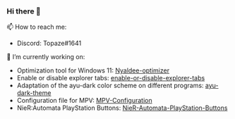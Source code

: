 ### Hi there 👋

📫 How to reach me:
- Discord: Topaze#1641

🔭 I’m currently working on:
- Optimization tool for Windows 11: [Nyaldee-optimizer](https://github.com/Nyaldee/Nyaldee-optimizer)
- Enable or disable explorer tabs: [enable-or-disable-explorer-tabs](https://github.com/Nyaldee/enable-or-disable-explorer-tabs)
- Adaptation of the ayu-dark color scheme on different programs: [ayu-dark-theme](https://github.com/Nyaldee/ayu-dark-theme)
- Configuration file for MPV: [MPV-Configuration](https://github.com/Nyaldee/MPV-Configuration)
- NieR:Automata PlayStation Buttons: [NieR-Automata-PlayStation-Buttons](https://github.com/Nyaldee/NieR-Automata-PlayStation-Buttons)
